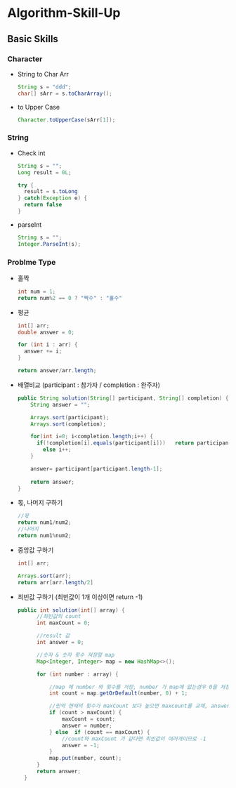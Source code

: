 # Algorithm-Skill-Up

## Basic Skills

### Character
- String to Char Arr
  ```java
  String s = "ddd";
  char[] sArr = s.toCharArray();
  ```
- to Upper Case
  ```java
  Character.toUpperCase(sArr[1]);
  ```

### String
- Check int
  ```java
  String s = "";
  Long result = 0L;
  
  try {
  	result = s.toLong
  } catch(Exception e) {
  	return false
  }
  ```
- parseInt
  ```java
  String s = "";
  Integer.ParseInt(s);
  ```

### Problme Type
- 홀짝
  ```java
  int num = 1;
  return num%2 == 0 ? "짝수" : "홀수"
  ```
- 평균
  ```java
  int[] arr;
  double answer = 0;
  
  for (int i : arr) {
    answer += i;
  }
  
  return answer/arr.length;
  ```
- 배열비교 (participant : 참가자 / completion : 완주자)
  ```java
  public String solution(String[] participant, String[] completion) {
      String answer = "";
  
      Arrays.sort(participant);
      Arrays.sort(completion);
  
      for(int i=0; i<completion.length;i++) {
      	if(!completion[i].equals(participant[i]))	return participant[i];
          else i++;
      }
  
      answer= participant[participant.length-1];
      
      return answer;
  }
  ```
- 몫, 나머지 구하기
  ```java
  //몫
  return num1/num2;
  //나머지
  return num1%num2;
  ```
- 중앙값 구하기
  ```java
  int[] arr;
  
  Arrays.sort(arr);
  return arr[arr.length/2]
  ```
- 최빈값 구하기 (최빈값이 1개 이상이면 return -1)
  ```java
  public int solution(int[] array) {
        //최빈값의 count
        int maxCount = 0;

        //result 값
        int answer = 0;

        //숫자 & 숫자 횟수 저장할 map
        Map<Integer, Integer> map = new HashMap<>();
  
        for (int number : array) {

            //map 에 number 와 횟수를 저장, number 가 map에 없는경우 0을 저장하고, map에 있다면 횟수+1
            int count = map.getOrDefault(number, 0) + 1;

            //만약 현재의 횟수가 maxCount 보다 높으면 maxcount를 교체, answer에 숫자 입력
            if (count > maxCount) {
                maxCount = count;
                answer = number;
            } else  if (count == maxCount) {
                //count와 maxCount 가 같다면 최빈값이 여러개이므로 -1
                answer = -1;
            }
            map.put(number, count);
        }
        return answer;
    }
  ```
  

